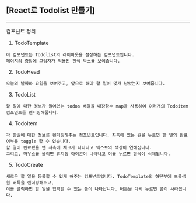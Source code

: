 ## [React로 Todolist 만들기]

---

컴포넌트 정리

1. TodoTemplate

```
이 컴포넌트는 Todolist의 레이아웃을 설정하는 컴포넌트입니다.
페이지의 중앙에 그림자가 적용된 흰색 박스를 보여줍니다.
```

2. TodoHead

```
오늘의 날짜와 요일을 보여주고, 앞으로 해야 할 일이 몇개 남았는지 보여줍니다.
```

3. TodoList

```
할 일에 대한 정보가 들어있는 todos 배열을 내장함수 map을 사용하여 여러개의 Todoitem 컴포넌트를 렌더링해줍니다.
```

4. TodoItem

```
각 할일에 대한 정보를 렌더링해주는 컴포넌트입니다. 좌측에 있는 원을 누르면 할 일의 완료 여부를 toggle 할 수 있습니다.
할 일이 완료됐을 땐 좌측에 체크가 나타나고 텍스트의 색상이 연해집니다.
그리고, 마우스를 올리면 휴지통 아이콘이 나타나고 이를 누르면 항목이 삭제됩니다.
```

5. TodoCreate

```
새로운 할 일을 등록할 수 있게 해주는 컴포넌트입니다. TodoTemplate의 하단부에 초록색 원 버특을 렌더링해주고, 
이를 클릭하면 할 일을 입력할 수 있는 폼이 나타납니다. 버튼을 다시 누르면 폼이 사라집니다.
```
